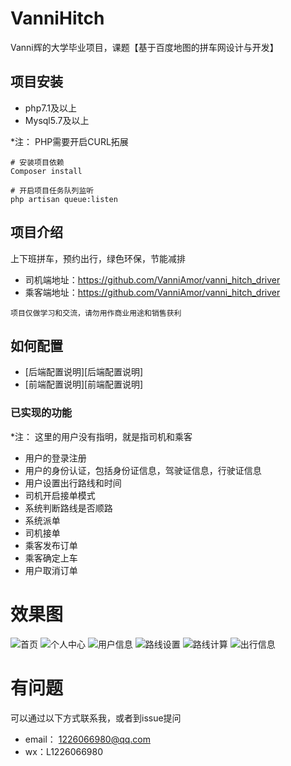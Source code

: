 # VanniHitch
Vanni辉的大学毕业项目，课题【基于百度地图的拼车网设计与开发】

## 项目安装

- php7.1及以上
- Mysql5.7及以上

*注： PHP需要开启CURL拓展

    # 安装项目依赖
    Composer install

    # 开启项目任务队列监听
    php artisan queue:listen



## 项目介绍

上下班拼车，预约出行，绿色环保，节能减排

- 司机端地址：https://github.com/VanniAmor/vanni_hitch_driver
- 乘客端地址：https://github.com/VanniAmor/vanni_hitch_driver

`项目仅做学习和交流，请勿用作商业用途和销售获利`

## 如何配置

- [后端配置说明][后端配置说明]
- [前端配置说明][前端配置说明]

### 已实现的功能
*注： 这里的用户没有指明，就是指司机和乘客

- 用户的登录注册
- 用户的身份认证，包括身份证信息，驾驶证信息，行驶证信息
- 用户设置出行路线和时间
- 司机开启接单模式
- 系统判断路线是否顺路
- 系统派单
- 司机接单
- 乘客发布订单
- 乘客确定上车
- 用户取消订单

# 效果图

![首页](https://note.youdao.com/yws/api/personal/file/04EE18E467454C7086AD1775F25524DC?method=download&shareKey=2e02ab4f920df31ae97236181954d20a "首页")
![个人中心](https://note.youdao.com/yws/api/personal/file/E61D3C66C52D4850B1439B0F3BF772A0?method=download&shareKey=ed41b0a0e75620116795f5201483f515 "个人中心")
![用户信息](https://note.youdao.com/yws/api/personal/file/BD51839D361D41DEBA085C3BF480BFA4?method=download&shareKey=522c5488e7b6ec759827803ce71363fd "用户信息")
![路线设置](https://note.youdao.com/yws/api/personal/file/D571230A69E24DC5A9261E153CB06C33?method=download&shareKey=69baf04a1eac155ab9958a0594eeab1e "路线设置")
![路线计算](https://note.youdao.com/yws/api/personal/file/66B21870F92844A9B15F82FDF6C33F4E?method=download&shareKey=b3e65c68db214a5d12987181bbe69833 "路线计算")
![出行信息](https://note.youdao.com/yws/api/personal/file/04812D9CFA994D4889FB9B3E7552B7A8?method=download&shareKey=e2bf8078839e5e8a29d58ab478bc9827 "出行信息")


# 有问题

可以通过以下方式联系我，或者到issue提问
- email： 1226066980@qq.com
- wx：L1226066980

